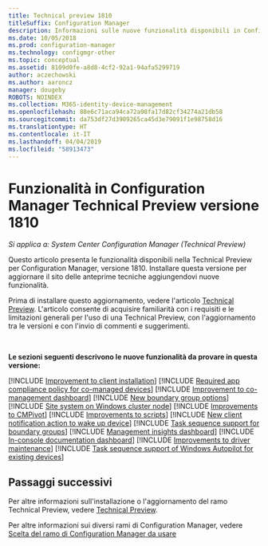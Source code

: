 ```yaml
---
title: Technical preview 1810
titleSuffix: Configuration Manager
description: Informazioni sulle nuove funzionalità disponibili in Configuration Manager Technical Preview versione 1810.
ms.date: 10/05/2018
ms.prod: configuration-manager
ms.technology: configmgr-other
ms.topic: conceptual
ms.assetid: 8109d0fe-a8d8-4cf2-92a1-94afa5299719
author: aczechowski
ms.author: aaroncz
manager: dougeby
ROBOTS: NOINDEX
ms.collection: M365-identity-device-management
ms.openlocfilehash: 88e6c71aca94ca72a98fa17d82cf34274a21db58
ms.sourcegitcommit: da753df27d3909265ca45d3e79091f1e98758d16
ms.translationtype: HT
ms.contentlocale: it-IT
ms.lasthandoff: 04/04/2019
ms.locfileid: "58913473"
---
```

# <a name="capabilities-in-configuration-manager-technical-preview-version-1810"></a>Funzionalità in Configuration Manager Technical Preview versione 1810 

*Si applica a: System Center Configuration Manager (Technical Preview)*

Questo articolo presenta le funzionalità disponibili nella Technical Preview per Configuration Manager, versione 1810. Installare questa versione per aggiornare il sito delle anteprime tecniche aggiungendovi nuove funzionalità. 

Prima di installare questo aggiornamento, vedere l'articolo [Technical Preview](/sccm/core/get-started/technical-preview). L'articolo consente di acquisire familiarità con i requisiti e le limitazioni generali per l'uso di una Technical Preview, con l'aggiornamento tra le versioni e con l'invio di commenti e suggerimenti.     


<!--  Known Issues Template
## Known issues 

[!INCLUDE [known issue title](includes/known-issue-bugid.md)]

-->



<br>

**Le sezioni seguenti descrivono le nuove funzionalità da provare in questa versione:**  

[!INCLUDE [Improvement to client installation](includes/1810/1358840.md)]
[!INCLUDE [Required app compliance policy for co-managed devices](includes/1810/1358196.md)]
[!INCLUDE [Improvement to co-management dashboard](includes/1810/1358980.md)]
[!INCLUDE [New boundary group options](includes/1810/1358749.md)]
[!INCLUDE [Site system on Windows cluster node](includes/1810/1359132.md)]
[!INCLUDE [Improvements to CMPivot](includes/1810/1359068.md)]
[!INCLUDE [Improvements to scripts](includes/1810/1358239.md)]
[!INCLUDE [New client notification action to wake up device](includes/1810/1317364.md)]
[!INCLUDE [Task sequence support for boundary groups](includes/1810/1359025.md)]
[!INCLUDE [Management insights dashboard](includes/1810/1357979.md)]
[!INCLUDE [In-console documentation dashboard](includes/1810/1357546.md)]
[!INCLUDE [Improvements to driver maintenance](includes/1810/1358270.md)]
[!INCLUDE [Task sequence support of Windows Autopilot for existing devices](includes/1810/1358333.md)]



## <a name="next-steps"></a>Passaggi successivi

Per altre informazioni sull'installazione o l'aggiornamento del ramo Technical Preview, vedere [Technical Preview](/sccm/core/get-started/technical-preview).    

Per altre informazioni sui diversi rami di Configuration Manager, vedere [Scelta del ramo di Configuration Manager da usare](/sccm/core/understand/which-branch-should-i-use)
